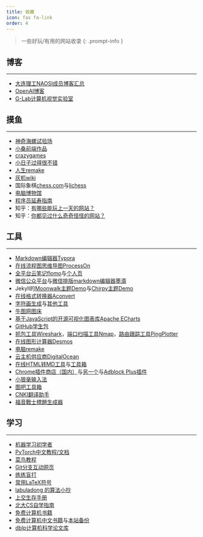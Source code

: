 ```yaml
---
title: 收藏
icon: fas fa-link
order: 4
---
```


> 一些好玩/有用的网站收录
{: .prompt-info }

## 博客
------

- [大连理工NAOSI成员博客汇总](https://github.com/NAOSI-DLUT/Blogs)
- [OpenAI博客](https://openai.com/blog)
- [G-Lab计算机视觉实验室](http://www.gwylab.com/index.html)


## 摸鱼
------

- [神奇海螺试验场](https://lab.magiconch.com/)
- [小桑前端作品](http://xiaosang.net/#)
- [crazygames](https://www.crazygames.com/)
- [小日子过得很不错](https://aidn.jp/contents/)
- [人生remake](https://liferestart.syaro.io/public/index.html)
- [灰机wiki](https://www.huijiwiki.com/wiki/%E9%A6%96%E9%A1%B5)
- 国际象棋[chess.com](https://chess.com/)与[lichess](https://lichess.org/)
- [电脑博物馆](http://www.compumuseum.com/)
- [程序员延寿指南](https://github.com/geekan/HowToLiveLonger)
- 知乎：[有哪些能玩上一天的网站？](https://www.zhihu.com/question/380741546)
- 知乎：[你都见过什么奇奇怪怪的网站？](https://www.zhihu.com/question/354444082/answer/1974818158)

## 工具
------

- [Markdown编辑器Typora](https://www.typoraio.cn/)
- [在线流程图思维导图ProcessOn](https://www.processon.com/)
- [全平台云笔记flomo](https://flomoapp.com/)与[个人页](https://v.flomoapp.com/mine)
- [微信公众平台](https://mp.weixin.qq.com/)与[微信排版markdown编辑器墨滴](https://www.mdnice.com/)
- Jekyll的[Moonwalk主题Demo](https://www.abhinavsaxena.com/moonwalk/)与[Chirpy主题Demo](https://chirpy.cotes.page/)
- [在线格式转换器Aconvert](https://www.aconvert.com/cn/)
- [字符画生成](http://patorjk.com/software/taag/#p=display&f=Graffiti&t=Type%20Something%20)与[其他工具](http://patorjk.com/blog/software/)
- [牛图网图床](https://niupic.com/)
- [基于JavaScript的开源可视化图表库Apache ECharts](https://echarts.apache.org/zh/index.html)
- [GitHub学生包](https://education.github.com/pack)
- [抓包工具Wireshark](https://www.wireshark.org/)，[端口扫描工具Nmap](https://nmap.org/)，[路由跟踪工具PingPlotter](https://www.pingplotter.com/)
- [在线图形计算器Desmos](https://www.desmos.com/calculator?lang=zh-CN)
- [电脑remake](https://www.jikegou.net/)
- [云主机供应商DigitalOcean](https://www.digitalocean.com/)
- [在线HTML转MD工具](https://tool.lu/markdown/)与[工具箱](https://tool.lu/)
- [Chrome插件商店（国内）](https://chrome.zzzmh.cn/#/index)与[另一个](https://www.extfans.com/)与[Adblock Plus插件](https://chrome.zzzmh.cn/info/cfhdojbkjhnklbpkdaibdccddilifddb)
- [小狼毫输入法](https://rime.im/)
- [图吧工具箱](http://www.tbtool.cn/)
- [CNKI翻译助手](https://dict.cnki.net/index#)
- [福音戰士標題生成器](https://lab.magiconch.com/eva-title/)

## 学习
------

- [机器学习初学者](http://www.ai-start.com/)
- [PyTorch中文教程/文档](https://pytorch.apachecn.org/#/)
- [菜鸟教程](https://www.runoob.com/)
- [Git分支互动网页](https://learngitbranching.js.org/?locale=zh_CN)
- [练练盲打](https://www.keybr.com/)
- [常用LaTeX符号](http://mohu.org/info/symbols/symbols.htm)
- [labuladong 的算法小抄](https://labuladong.gitee.io/algo/)
- [上交生存手册](https://survivesjtu.gitbook.io/survivesjtumanual/)
- [北大CS自学指南](https://csdiy.wiki/)
- [免费计算机书籍](https://ebookfoundation.github.io/free-programming-books/)
- [免费计算机中文书籍](https://github.com/justjavac/free-programming-books-zh_CN)与[本站备份](/posts/免费中文编程书籍索引/)
- [dblp计算机科学论文库](https://dblp.org/)
